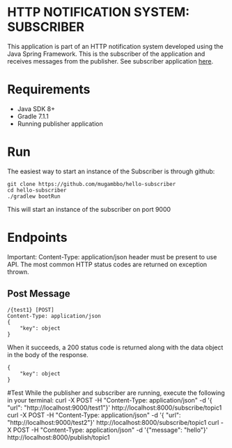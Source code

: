 # HTTP NOTIFICATION SYSTEM: SUBSCRIBER
This application is part of an HTTP notification system developed using the Java Spring Framework. 
This is the subscriber of the application and receives messages from the publisher.
See subscriber application [here](https://github.com/mugambbo/hello-server).  

# Requirements
-   Java SDK 8+
-   Gradle 7.1.1
-   Running publisher application

# Run
The easiest way to start an instance of the Subscriber is through github:
```
git clone https://github.com/mugambbo/hello-subscriber
cd hello-subscriber
./gradlew bootRun
```

This will start an instance of the subscriber on port 9000

# Endpoints
Important: Content-Type: application/json header must be present to use API.
The most common HTTP status codes are returned on exception thrown.

## Post Message
```
/{test1} [POST]
Content-Type: application/json
{
    "key": object
}
```

When it succeeds, a 200 status code is returned along with the data object in the body of the response.
```
{
    "key": object
}
```

#Test
While the publisher and subscriber are running, execute the following in your terminal:
curl -X POST -H "Content-Type: application/json" -d '{ "url": "http://localhost:9000/test1"}' http://localhost:8000/subscribe/topic1 curl -X POST -H "Content-Type: application/json" -d '{ "url": "http://localhost:9000/test2"}' http://localhost:8000/subscribe/topic1 curl -X POST -H "Content-Type: application/json" -d '{"message": "hello"}' http://localhost:8000/publish/topic1